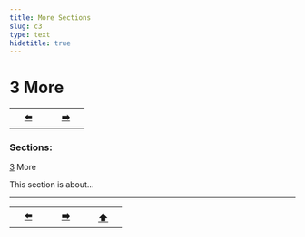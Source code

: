```yaml
---
title: More Sections
slug: c3
type: text
hidetitle: true
---
```


# 3 More <a id="3"></a> 

<table><tr>
  <th scope="col" style="width: 50px;"><a href="/en/thesis/c2.7/#2.7">⬅️</a></th>
  <th scope="col" style="width: 50px;"><a href="/en/thesis/c3/#3">➡️</a></th>    
</tr></table>

### Sections:

[3](/en/thesis/c3/#3) More


This section is about...


<hr>
<table><tr>
  <th scope="col" style="width: 50px;"><a href="/en/thesis/c2.7/#2.7">⬅️</a></th>
  <th scope="col" style="width: 50px;"><a href="/en/thesis/c3/#3">➡️</a></th>
  <th scope="col" style="width: 50px;"><a href="/en/thesis/c3/#3">⬆️</a></th>      
</tr></table>
